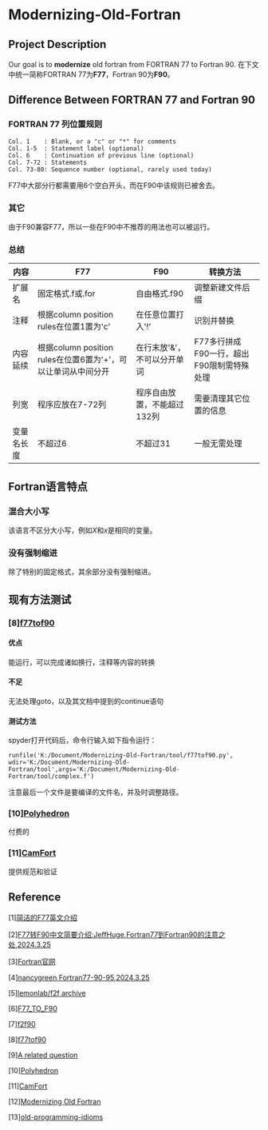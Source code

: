 # Modernizing-Old-Fortran
## Project Description
Our goal is to **modernize** old fortran from FORTRAN 77 to Fortran 90.
在下文中统一简称FORTRAN 77为**F77**，Fortran 90为**F90**。

## Difference Between FORTRAN 77 and Fortran 90
### FORTRAN 77 列位置规则
```
Col. 1    : Blank, or a "c" or "*" for comments
Col. 1-5  : Statement label (optional)
Col. 6    : Continuation of previous line (optional)
Col. 7-72 : Statements
Col. 73-80: Sequence number (optional, rarely used today)
```
F77中大部分行都需要用6个空白开头，而在F90中该规则已被舍去。

### 其它
由于F90兼容F77，所以一些在F90中不推荐的用法也可以被运行。
<!-- 如==的老版本.EQ.在F90中可以运行。F77在字符串的''和""上有区分，但对F90似乎影响较小。 -->
### 总结
| 内容 | F77 | F90 | 转换方法|
|--|--|--|--|
|扩展名|固定格式.f或.for|自由格式.f90|调整新建文件后缀|
| 注释 |根据column position rules在位置1置为'c'|在任意位置打入'!'|识别并替换|
|内容延续|根据column position rules在位置6置为'+'，可以让单词从中间分开|在行末放'&'，不可以分开单词|F77多行拼成F90一行，超出F90限制需特殊处理|
|列宽|程序应放在7-72列|程序自由放置，不能超过132列|需要清理其它位置的信息|
|变量名长度|不超过6|不超过31|一般无需处理|

## Fortran语言特点
### 混合大小写
该语言不区分大小写，例如$X$和$x$是相同的变量。
### 没有强制缩进
除了特别的固定格式，其余部分没有强制缩进。

## 现有方法测试
### [8][f77tof90](https://github.com/mattdturner/f77tof90/tree/master)
#### 优点
能运行，可以完成诸如换行，注释等内容的转换
#### 不足
无法处理goto，以及其文档中提到的continue语句
#### 测试方法
spyder打开代码后，命令行输入如下指令运行：
```
runfile('K:/Document/Modernizing-Old-Fortran/tool/f77tof90.py', wdir='K:/Document/Modernizing-Old-Fortran/tool',args='K:/Document/Modernizing-Old-Fortran/tool/complex.f')
```
注意最后一个文件是要编译的文件名，并及时调整路径。
### [10][Polyhedron](https://polyhedron.com/?product=plusfort)
付费的
### [11][CamFort](https://camfort.github.io/)
提供规范和验证
## Reference
[1][简洁的F77英文介绍](https://web.stanford.edu/class/me200c/tutorial_77/)

[2][F77转F90中文简要介绍:JeffHuge,Fortran77到Fortran90的注意之处,2024.3.25](https://jeffhughlee.blogspot.com/2014/04/fortran77fortran90.html)

[3][Fortran官网](https://www.fortran90.org/)

[4][nancygreen,Fortran77-90-95,2024.3.25](https://blog.csdn.net/nancygreen/article/details/8855963)

[5][lemonlab/f2f archive](https://bitbucket-archive.softwareheritage.org/projects/le/lemonlab/f2f.html)

[6][F77_TO_F90](https://people.math.sc.edu/Burkardt/f_src/f77_to_f90/f77_to_f90.html)

[7][f2f90](https://github.com/btrettel/f2f90)

[8][f77tof90](https://github.com/mattdturner/f77tof90/tree/master)

[9][A related question](https://fortran-lang.discourse.group/t/modernizing-fortran-code-transitioning-to-fortran-90/6456)

[10][Polyhedron](https://polyhedron.com/?product=plusfort)

[11][CamFort](https://camfort.github.io/)

[12][Modernizing Old Fortran](https://fortranwiki.org/fortran/show/Modernizing+Old+Fortran)

[13][old-programming-idioms](https://github.com/arjenmarkus/old-programming-idioms)